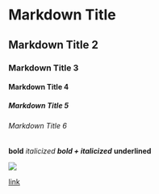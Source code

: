 # Markdown Title
## Markdown Title 2
### Markdown Title 3
#### Markdown Title 4
##### Markdown Title 5
###### Markdown Title 6

**bold**
*italicized*
***bold + italicized***
__underlined__

![](https://webprofiles.me/logo/w_logo.png)

[link](https://webprofiles.me)
